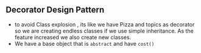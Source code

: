 ## Decorator Design Pattern

- to avoid Class explosion , its like we have Pizza and topics as decorator so we are creating endless classes if we
  use simple inheritance. As the feature increased we also create new classes.
- We have a base object that is `abstract` and have `cost()`